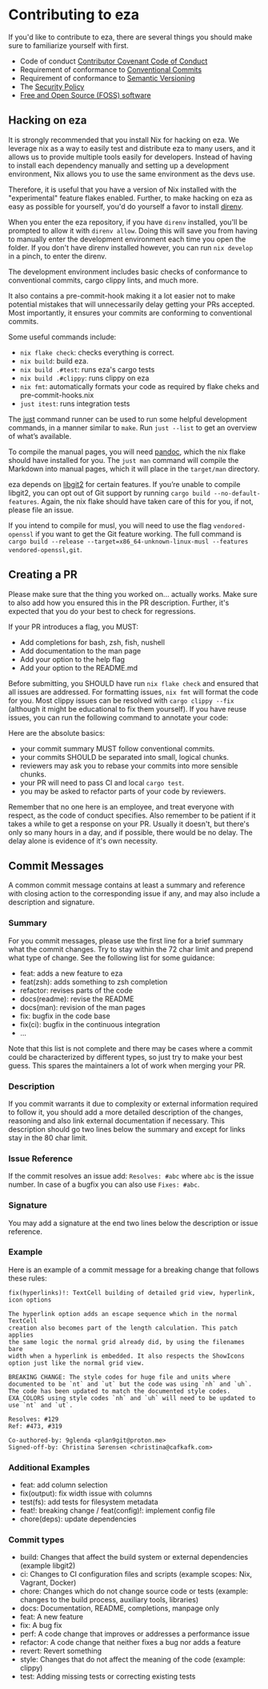 # Contributing to eza

If you'd like to contribute to eza, there are several things you should make
sure to familiarize yourself with first.

- Code of conduct [Contributor Covenant Code of Conduct](CODE_OF_CONDUCT.md)
- Requirement of conformance to [Conventional Commits](https://www.conventionalcommits.org/en/v1.0.0/)
- Requirement of conformance to [Semantic Versioning](https://semver.org/)
- The [Security Policy](SECURITY.md)
- [Free and Open Source (FOSS) software](https://www.gnu.org/philosophy/free-sw.en.html)

## Hacking on eza

It is strongly recommended that you install Nix for hacking on eza. We leverage
nix  as a way to easily test and distribute eza to many users, and it allows us
to provide multiple tools easily for developers. Instead of having to install
each dependency manually and setting up a development environment, Nix allows
you  to use the same environment as the devs use. 

Therefore, it is useful that you have a version of Nix installed with the
"experimental" feature flakes enabled. Further, to make hacking on eza as easy
as possible for yourself, you'd do yourself a favor to install
[direnv](https://direnv.net/).

When you enter the eza repository, if you have `direnv` installed, you'll be
prompted to allow it with `direnv allow`. Doing this will save you from having
to manually enter the development environment each time you open the folder. If
you don't have direnv installed however, you can run `nix develop` in a pinch,
to enter the direnv.

The development environment includes basic checks of conformance to conventional
commits, cargo clippy lints, and much more.

It also contains a pre-commit-hook making it a lot easier not to make potential
mistakes that will unnecessarily delay getting your PRs accepted. Most
importantly, it ensures your commits are conforming to conventional commits.

Some useful commands include:
- `nix flake check`: checks everything is correct.
- `nix build`: build eza.
- `nix build .#test`: runs eza's cargo tests
- `nix build .#clippy`: runs clippy on eza
- `nix fmt`: automatically formats your code as required by flake cheks and
  pre-commit-hooks.nix
- `just itest`: runs integration tests

The [just](https://github.com/casey/just) command runner can be used to run some
helpful development commands, in a manner similar to `make`.  Run `just --list`
to get an overview of what’s available.

To compile the manual pages, you will need [pandoc](https://pandoc.org/), which
the nix flake should have installed for you.  The `just man` command will
compile the Markdown into manual pages, which it will place in the `target/man`
directory.

eza depends on [libgit2](https://github.com/rust-lang/git2-rs) for certain
features.  If you’re unable to compile libgit2, you can opt out of Git support
by running `cargo build --no-default-features`. Again, the nix flake should 
have taken care of this for you, if not, please file an issue.

If you intend to compile for musl, you will need to use the flag
`vendored-openssl` if you want to get the Git feature working.  The full command
is `cargo build --release --target=x86_64-unknown-linux-musl --features
vendored-openssl,git`.

## Creating a PR

Please make sure that the thing you worked on... actually works. Make sure to
also add how you ensured this in the PR description. Further, it's expected
that you do your best to check for regressions. 

If your PR introduces a flag, you MUST:
- Add completions for bash, zsh, fish, nushell
- Add documentation to the man page
- Add your option to the help flag
- Add your option to the README.md

Before submitting, you SHOULD have run `nix flake check` and ensured that all
issues are addressed. For formatting issues, `nix fmt` will format the code for
you. Most clippy issues can be resolved with `cargo clippy --fix` (although it
might be educational to fix them yourself). If you have reuse issues, you can
run the following command to annotate your code:

Here are the absolute basics:
- your commit summary MUST follow conventional commits.
- your commits SHOULD be separated into small, logical chunks.
- reviewers may ask you to rebase your commits into more sensible chunks.
- your PR will need to pass CI and local `cargo test`.
- you may be asked to refactor parts of your code by reviewers.

Remember that no one here is an employee, and treat everyone with respect, as
the code of conduct specifies. Also remember to be patient if it takes a while
to get a response on your PR. Usually it doesn't, but there's only so many
hours in a day, and if possible, there would be no delay. The delay alone is
evidence of it's own necessity.

## Commit Messages
A common commit message contains at least a summary and reference with
closing action to the corresponding issue if any, and may also include a
description and signature.

### Summary
For you commit messages, please use the first line for a brief summary what
the commit changes. Try to stay within the 72 char limit and prepend what type
of change. See the following list for some guidance:
- feat: adds a new feature to eza
- feat(zsh): adds something to zsh completion
- refactor: revises parts of the code
- docs(readme): revise the README
- docs(man): revision of the man pages
- fix: bugfix in the code base
- fix(ci): bugfix in the continuous integration
- ...

Note that this list is not complete and there may be cases where a commit
could be characterized by different types, so just try to make your best
guess. This spares the maintainers a lot of work when merging your PR.

### Description
If you commit warrants it due to complexity or external information required
to follow it, you should add a more detailed description of the changes,
reasoning and also link external documentation if necessary. This description
should go two lines below the summary and except for links stay in the 80 char
limit.

### Issue Reference
If the commit resolves an issue add: `Resolves: #abc` where `abc` is the issue
number. In case of a bugfix you can also use `Fixes: #abc`.

### Signature
You may add a signature at the end two lines below the description or
issue reference.

### Example
Here is an example of a commit message for a breaking change that follows these rules:

```
fix(hyperlinks)!: TextCell building of detailed grid view, hyperlink, icon options

The hyperlink option adds an escape sequence which in the normal TextCell
creation also becomes part of the length calculation. This patch applies
the same logic the normal grid already did, by using the filenames bare
width when a hyperlink is embedded. It also respects the ShowIcons
option just like the normal grid view.

BREAKING CHANGE: The style codes for huge file and units where
documented to be `nt` and `ut` but the code was using `nh` and `uh`.
The code has been updated to match the documented style codes.
EXA_COLORS using style codes `nh` and `uh` will need to be updated to
use `nt` and `ut`.

Resolves: #129
Ref: #473, #319

Co-authored-by: 9glenda <plan9git@proton.me>
Signed-off-by: Christina Sørensen <christina@cafkafk.com>
```

### Additional Examples

- feat: add column selection
- fix(output): fix width issue with columns
- test(fs): add tests for filesystem metadata
- feat!: breaking change / feat(config)!: implement config file
- chore(deps): update dependencies

### Commit types

- build: Changes that affect the build system or external dependencies (example libgit2)
- ci: Changes to CI configuration files and scripts (example scopes: Nix, Vagrant, Docker)
- chore: Changes which do not change source code or tests (example: changes to the build process, auxiliary tools, libraries)
- docs: Documentation, README, completions, manpage only
- feat: A new feature
- fix: A bug fix
- perf: A code change that improves or addresses a performance issue
- refactor: A code change that neither fixes a bug nor adds a feature
- revert: Revert something
- style: Changes that do not affect the meaning of the code (example: clippy)
- test: Adding missing tests or correcting existing tests
